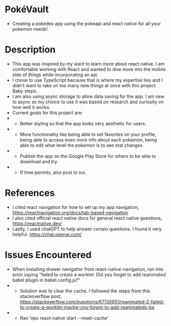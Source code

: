 # PokéVault
- Creating a pokedex app using the pokeapi and react native for all your pokemon needs!

# Description
- This app was inspired by my want to learn more about react native. I am comfortable working with React and wanted to dive more into the mobile side of things while incorporating an api.
- I chose to use TypeScript because that is where my expertise lies and I didn't want to take on too many new things at once with this project. Baby steps.
- I am also using async storage to allow data saving for the app. I am new to async so my choice to use it was based on research and curiosity on how well it works.
- Current goals for this project are:
- - Better styling so that the app looks very aesthetic for users.
- - More functionality like being able to set favorites on your profile, being able to access even more info about each pokemon, being able to edit what level the pokemon is to see stat changes.
- - Publish the app on the Google Play Store for others to be able to download and try.
- - If time permits, also post to ios.

# References
- I cited react navigation for how to set up my app navigation, https://reactnavigation.org/docs/tab-based-navigation
- I also cited official react native docs for general react native questions, https://reactnative.dev/
- Lastly, I used chatGPT to help answer certain questions. I found it very helpful. https://chat.openai.com/

# Issues Encountered
- When installing drawer navigatior from react-native-navigation, ran into error saying "failed to create a worklet. Did you forget to add reanimated babel plugin in babel.config.js?"
- - Solution was to clear the cache. I followed the steps from this stackoverflow post, https://stackoverflow.com/questions/67130651/reanimated-2-failed-to-create-a-worklet-maybe-you-forgot-to-add-reanimateds-ba
- - Ran 'npx react-native start --reset-cache'